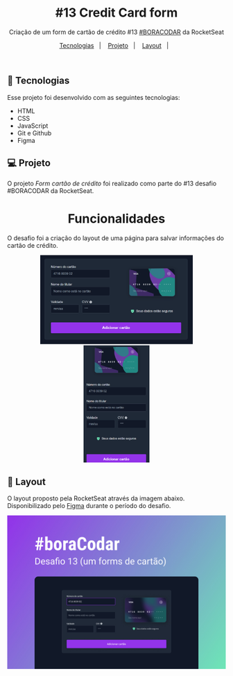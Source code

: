 <h1 align="center"> #13 Credit Card form </h1>

<p align="center">
Criação de um form de cartão de crédito #13 <a href="https://boracodar.dev/">#BORACODAR</a> da RocketSeat<br/>
</p>

<p align="center">
  <a href="#-tecnologias">Tecnologias</a>&nbsp;&nbsp;&nbsp;|&nbsp;&nbsp;&nbsp;
  <a href="#-projeto">Projeto</a>&nbsp;&nbsp;&nbsp;|&nbsp;&nbsp;&nbsp;
  <a href="#-layout">Layout</a>&nbsp;&nbsp;&nbsp;|&nbsp;&nbsp;&nbsp;
</p>

<br>

## 🚀 Tecnologias

Esse projeto foi desenvolvido com as seguintes tecnologias:

- HTML
- CSS
- JavaScript
- Git e Github
- Figma

## 💻 Projeto

O projeto _Form cartão de crédito_ foi realizado como parte do #13 desafio #BORACODAR da RocketSeat.

<h1 align="center">
  Funcionalidades
</h1>

O desafio foi a criação do layout de uma página para salvar informações do cartão de crédito.

<p align="center" id="-layout-figma">
  <img alt="login figma" src="./assets/desktop.png" width="70%">
  <img alt="login figma" src="./assets/mobile.png" width="30%">
</p>
<!-- <p align="center" id="-layout-figma">
</p> -->

## 🔖 Layout

O layout proposto pela RocketSeat através da imagem abaixo</a>. Disponibilizado pelo [Figma](https://figma.com) durante o período do desafio.

<p align="center" id="-layout-figma">
  <img alt="login figma" src="./assets/cover.jpg" width="100%">
</p>
